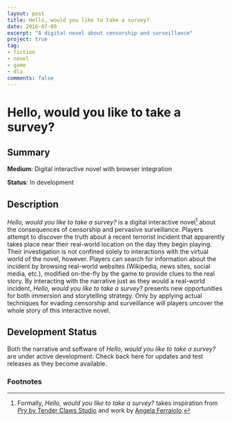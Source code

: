 ```yaml
---
layout: post
title: Hello, would you like to take a survey?
date: 2016-07-09
excerpt: "A digital novel about censorship and surveillance"
project: true
tag:
- fiction
- novel
- game
- dla
comments: false
---
```


# Hello, would you like to take a survey?

## Summary
 **Medium**: Digital interactive novel with browser integration

 **Status**: In development

## Description

*Hello, would you like to take a survey?* is a digital interactive novel[^1] about
the consequences of censorship and pervasive surveillance. Players attempt to
discover the truth about a recent terrorist incident that apparently takes
place near their real-world location on the day they begin playing. Their
investigation is not confined solely to interactions with the virtual world of
the novel, however. Players can search for information about the incident by
browsing real-world websites (Wikipedia, news sites, social media, etc.),
modified on-the-fly by the game to provide clues to the real story. By
interacting with the narrative just as they would a real-world incident,
*Hello, would you like to take a survey?* presents new opportunities for both
immersion and storytelling strategy. Only by applying actual techniques for
evading censorship and surveillance will players uncover the whole story of
this interactive novel.

## Development Status

Both the narrative and software of *Hello, would you like to take a survey?*
are under active development. Check back here for updates and test releases as
they become available.

### Footnotes
[^1]: Formally, *Hello, would you like to take a survey?* takes inspiration
      from [*Pry* by Tender Claws Studio]( http://prynovella.com/) and work by
      [Angela Ferraiolo]( http://www.angelaferraiolo.com/).
